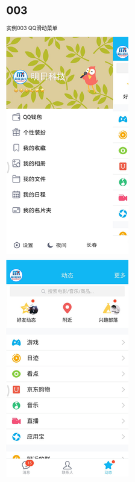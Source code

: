 # 003
实例003 QQ滑动菜单

![image](https://github.com/PhoeBe-NanMu/003/blob/master/app/screenshots/device-2017-12-22-183010.png)

![image](https://github.com/PhoeBe-NanMu/003/blob/master/app/screenshots/device-2017-12-22-183112.png)

